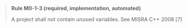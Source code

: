 > **Rule M0-1-3 (required, implementation, automated)**
>
> A project shall not contain unused variables.
> See MISRA C++ 2008 [7]

